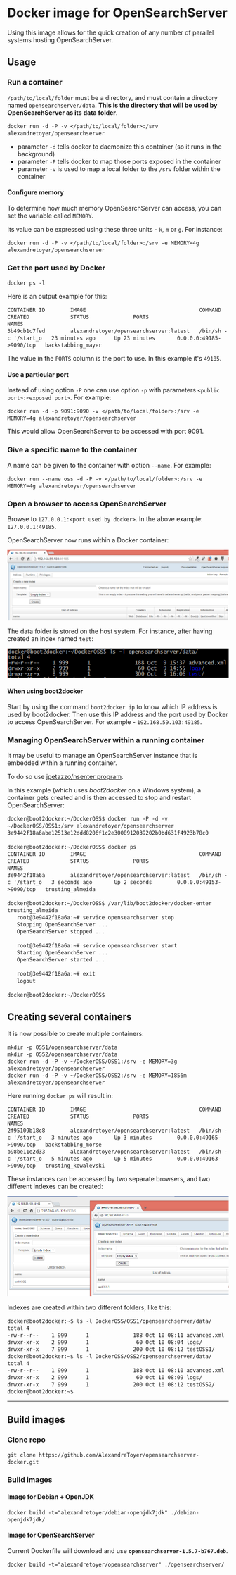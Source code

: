 # Docker image for OpenSearchServer

Using this image allows for the quick creation of any number of parallel systems hosting OpenSearchServer. 


## Usage

### Run a container

`/path/to/local/folder` must be a directory, and must contain a directory named `opensearchserver/data`. **This is the directory that will be used by OpenSearchServer as its data folder**.

    docker run -d -P -v </path/to/local/folder>:/srv alexandretoyer/opensearchserver

* parameter `-d` tells docker to daemonize this container (so it runs in the background)
* parameter `-P` tells docker to map those ports exposed in the container
* parameter `-v` is used to map a local folder to the `/srv` folder within the container

#### Configure memory

To determine how much memory OpenSearchServer can access, you can set the variable called `MEMORY`.

Its value can be expressed using these three units - `k`, `m` or `g`. For instance:

    docker run -d -P -v </path/to/local/folder>:/srv -e MEMORY=4g alexandretoyer/opensearchserver

### Get the port used by Docker

    docker ps -l

Here is an output example for this:

    CONTAINER ID        IMAGE                                    COMMAND                CREATED             STATUS              PORTS                     NAMES
    3b49cb1c7fed        alexandretoyer/opensearchserver:latest   /bin/sh -c '/start_o   23 minutes ago      Up 23 minutes       0.0.0.0:49185->9090/tcp   backstabbing_mayer

The value in the `PORTS` column is the port to use. In this example it's `49185`.

#### Use a particular port

Instead of using option `-P` one can use option `-p` with parameters `<public port>:<exposed port>`. For example: 

    docker run -d -p 9091:9090 -v </path/to/local/folder>:/srv -e MEMORY=4g alexandretoyer/opensearchserver

This would allow OpenSearchServer to be accessed with port 9091.

### Give a specific name to the container

A name can be given to the container with option `--name`. For example:

    docker run --name oss -d -P -v </path/to/local/folder>:/srv -e MEMORY=4g alexandretoyer/opensearchserver

### Open a browser to access OpenSearchServer

Browse to `127.0.0.1:<port used by docker>`. In the above example: `127.0.0.1:49185`.


OpenSearchServer now runs within a Docker container:


![OpenSearchServer and Docker](docker_oss.png)

The data folder is stored on the host system. For instance, after having created an index named `test`:

![OpenSearchServer and Docker](docker_oss_2.png)

#### When using boot2docker

Start by using the command `boot2docker ip` to know which IP address is used by boot2docker. Then use this IP address and the port used by Docker to access OpenSearchServer. For example - `192.168.59.103:49185`.

### Managing OpenSearchServer within a running container

It may be useful to manage an OpenSearchServer instance that is embedded within a running container.

To do so use [jpetazzo/nsenter program](https://github.com/jpetazzo/nsenter).

In this example (which uses _boot2docker_ on a Windows system), a container gets created and is then accessed to stop and restart OpenSearchServer:

    docker@boot2docker:~/DockerOSS$ docker run -P -d -v ~/DockerOSS/OSS1:/srv alexandretoyer/opensearchserver
    3e9442f18a6abe12513e12ddd8206f1c2e3008912039202b0bd631f4923b78c0
    
    docker@boot2docker:~/DockerOSS$ docker ps
    CONTAINER ID        IMAGE                                    COMMAND                CREATED             STATUS              PORTS                     NAMES
    3e9442f18a6a        alexandretoyer/opensearchserver:latest   /bin/sh -c '/start_o   3 seconds ago       Up 2 seconds        0.0.0.0:49153->9090/tcp   trusting_almeida
    
    docker@boot2docker:~/DockerOSS$ /var/lib/boot2docker/docker-enter trusting_almeida
       root@3e9442f18a6a:~# service opensearchserver stop
       Stopping OpenSearchServer ...
       OpenSearchServer stopped ...
    
       root@3e9442f18a6a:~# service opensearchserver start
       Starting OpenSearchServer ...
       OpenSearchServer started ...
    
       root@3e9442f18a6a:~# exit
       logout
    
    docker@boot2docker:~/DockerOSS$ 

## Creating several containers
It is now possible to create multiple containers:

    mkdir -p OSS1/opensearchserver/data
    mkdir -p OSS2/opensearchserver/data
    docker run -d -P -v ~/DockerOSS/OSS1:/srv -e MEMORY=3g alexandretoyer/opensearchserver
    docker run -d -P -v ~/DockerOSS/OSS2:/srv -e MEMORY=1856m alexandretoyer/opensearchserver

Here running `docker ps` will result in:

    CONTAINER ID        IMAGE                                    COMMAND                CREATED             STATUS              PORTS                     NAMES
    2f95109b18c8        alexandretoyer/opensearchserver:latest   /bin/sh -c '/start_o   3 minutes ago       Up 3 minutes        0.0.0.0:49165->9090/tcp   backstabbing_morse
    b98be11e2d33        alexandretoyer/opensearchserver:latest   /bin/sh -c '/start_o   5 minutes ago       Up 5 minutes        0.0.0.0:49163->9090/tcp   trusting_kowalevski

These instances can be accessed by two separate browsers, and two different indexes can be created:

![OpenSearchServer and Docker: running two containers](docker_oss_two_instances.png)

Indexes are created within two different folders, like this:

    docker@boot2docker:~$ ls -l DockerOSS/OSS1/opensearchserver/data/
    total 4
    -rw-r--r--    1 999      1              188 Oct 10 08:11 advanced.xml
    drwxr-xr-x    2 999      1               60 Oct 10 08:04 logs/
    drwxr-xr-x    7 999      1              200 Oct 10 08:12 testOSS1/
    docker@boot2docker:~$ ls -l DockerOSS/OSS2/opensearchserver/data/
    total 4
    -rw-r--r--    1 999      1              188 Oct 10 08:10 advanced.xml
    drwxr-xr-x    2 999      1               60 Oct 10 08:09 logs/
    drwxr-xr-x    7 999      1              200 Oct 10 08:12 testOSS2/
    docker@boot2docker:~$

---


## Build images
### Clone repo

    git clone https://github.com/AlexandreToyer/opensearchserver-docker.git

### Build images

#### Image for Debian + OpenJDK

    docker build -t="alexandretoyer/debian-openjdk7jdk" ./debian-openjdk7jdk/

#### Image for OpenSearchServer

Current Dockerfile will download and use **`opensearchserver-1.5.7-b767.deb`**.

    docker build -t="alexandretoyer/opensearchserver" ./opensearchserver/
